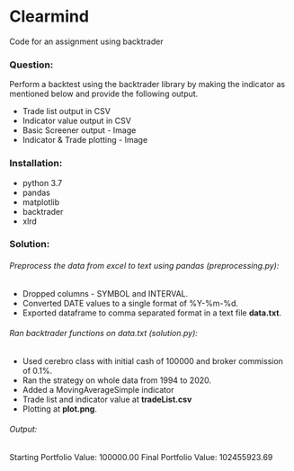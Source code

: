 # Clearmind
Code for an assignment using backtrader

### Question:
Perform a backtest using the backtrader library by making the indicator as mentioned below and provide the following output.
- Trade list output in CSV
- Indicator value output in CSV
- Basic Screener output - Image
- Indicator & Trade plotting - Image


### Installation:
- python 3.7
- pandas
- matplotlib
- backtrader
- xlrd


### Solution:
###### Preprocess the data from excel to text using pandas (preprocessing.py): 
- Dropped columns - SYMBOL and INTERVAL.
- Converted DATE values to a single format of %Y-%m-%d.
- Exported dataframe to comma separated format in a text file **data.txt**.

###### Ran backtrader functions on data.txt (solution.py):
- Used cerebro class with initial cash of 100000 and broker commission of 0.1%.
- Ran the strategy on whole data from 1994 to 2020. 
- Added a MovingAverageSimple indicator
- Trade list and indicator value at **tradeList.csv**
- Plotting at **plot.png**.

###### Output:
Starting Portfolio Value: 100000.00
Final Portfolio Value: 102455923.69


